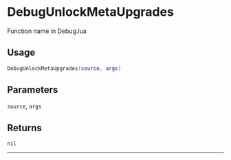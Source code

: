 # DebugUnlockMetaUpgrades
Function name in Debug.lua
## Usage
```lua
DebugUnlockMetaUpgrades(source, args)
```
## Parameters
`source`, `args`
## Returns
`nil`

---